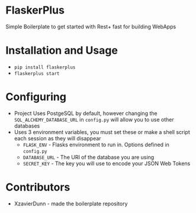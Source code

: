 
# FlaskerPlus

Simple Boilerplate to get started with Rest+ fast for building WebApps


# Installation and Usage

 - `pip install flaskerplus`
 - `flaskerplus start`


# Configuring
 - Project Uses PostgeSQL by default, however changing the `SQL_ALCHEMY_DATABASE_URL`
 in `config.py` will allow you to use other databases
 - Uses 3 environment variables, you must set these or make a shell script each session as they will disappear
    * `FLASK_ENV` - Flasks environment to run in. Options defined in `config.py`
    * `DATABASE_URL` - The URI of the database you are using
    * `SECRET_KEY` - The key you will use to encode your JSON Web Tokens


# Contributors
 - XzavierDunn - made the boilerplate repository

